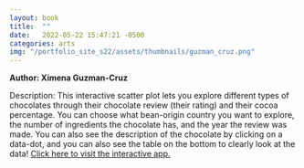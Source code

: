 ```yaml
---
layout: book
title:  ""
date:   2022-05-22 15:47:21 -0500
categories: arts
img: "/portfolio_site_s22/assets/thumbnails/guzman_cruz.png"
---
```


<b>Author: Ximena Guzman-Cruz</b>

Description: This interactive scatter plot lets you explore different types of chocolates through their chocolate review (their rating) and their cocoa percentage. You can choose what bean-origin country you want to explore, the number of ingredients the chocolate has, and the year the review was made. You can also see the description of the chocolate by clicking on a data-dot, and you can also see the table on the bottom to clearly look at the data!
<a href="https://data-viz.it.wisc.edu/content/b6276b86-5d54-4ec4-a778-bf85aae247cd">Click here to visit the interactive app.</a>

[jekyll-docs]: https://jekyllrb.com/docs/home
[jekyll-gh]:   https://github.com/jekyll/jekyll
[jekyll-talk]: https://talk.jekyllrb.com/
